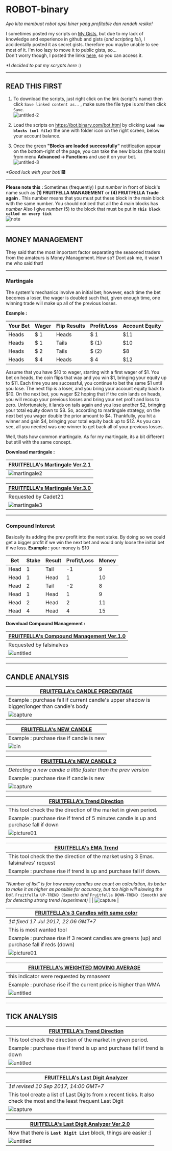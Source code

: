 # ROBOT-binary
*Ayo kita membuat robot opsi biner yang profitable dan rendah resiko!*

I sometimes posted my scripts on <a href="https://gist.github.com/Fruitfella">My Gists</a>, but due to my lack of knowledge and experience in github and gists (*and scripting lol*), I accidentally posted it as secret gists. therefore you maybe unable to see most of it. I'm too lazy to move it to public gists, so...</br>
Don't worry though, I posted the links <a href="https://github.com/Fruitfella/ROBOT-binary/issues/35">here</a>, so you can access it.

_*I decided to put my scrypts here_ :)

---
## READ THIS FIRST
1. To download the scripts, just right click on the link (script's name) then click `Save linked content as..` , make sure the file type is *xml* then click `Save`.</br>
![untitled-2](https://user-images.githubusercontent.com/26277327/28746118-f3417cc8-74af-11e7-9034-fb9ec105cbd0.gif)

2. Load the scripts on https://bot.binary.com/bot.html by clicking **`Load new blocks (xml file)`** the one with folder icon on the right screen, below your account balance.
3. Once the green **"Blocks are loaded successfully"** notification appear on the bottom-right of the page, you can take the new blocks (the tools) from menu **Advanced -> Functions** and use it on your bot.</br>
![untitled-3](https://user-images.githubusercontent.com/26277327/28746458-f16675a0-74b6-11e7-86a0-05bc4cdd2783.gif)


_*Good luck with your bot!_  🎆 

---
**Please note this :**
Sometimes (frequently) I put _number_ in front of block's name such as **(1) FRUITFELLA MANAGEMENT** or **(4) FRUITFELLA Trade again** . This number means that you must put these block in the main block with the same number. You should noticed that all the 4 main blocks has _number_
Also I give _number_ (5) to the block that must be put in **`This block called on every tick`**</br>
![note](https://user-images.githubusercontent.com/26277327/28250030-d074e6d2-6a8a-11e7-9a55-abdd26b2f471.png)

---
## MONEY MANAGEMENT
They said that the most important factor separating the seasoned traders from the amateurs is Money Management. How so? Dont ask me, it wasn't me who said that!

----
### Martingale
The system's mechanics involve an initial bet; however, each time the bet becomes a loser, the wager is doubled such that, given enough time, one winning trade will make up all of the previous losses.

**Example :**

Your Bet | Wager | Flip Results | Profit/Loss | Account Equity
-----|-----|-----|-----|-----
Heads | $ 1 | Heads | $ 1 | $11
Heads | $ 1 | Tails | $ (1) | $10
Heads | $ 2 | Tails | $ (2) | $8
Heads | $ 4 | Heads | $ 4 | $12

Assume that you have $10 to wager, starting with a first wager of $1. You bet on heads, the coin flips that way and you win $1, bringing your equity up to $11. Each time you are successful, you continue to bet the same $1 until you lose. The next flip is a loser, and you bring your account equity back to $10. On the next bet, you wager $2 hoping that if the coin lands on heads, you will recoup your previous losses and bring your net profit and loss to zero. Unfortunately, it lands on tails again and you lose another $2, bringing your total equity down to $8. So, according to martingale strategy, on the next bet you wager double the prior amount to $4. Thankfully, you hit a winner and gain $4, bringing your total equity back up to $12. As you can see, all you needed was one winner to get back all of your previous losses.

Well, thats how common martingale. As for my martingale, its a bit different but still with the same concept.

**Download martingale :**

| <a href="https://gist.githubusercontent.com/Fruitfella/cc22c35eca8de66e97bc8b418d34c99c/raw/59b66a0a4f5d482a56b0e24b49b9736fb6e0b180/FRUITFELLA's_Martingale_ver.2.1.xml">FRUITFELLA's Martingale Ver.2.1</a> |
|---|
| ![martingale2](https://user-images.githubusercontent.com/26277327/28210528-0c0ab688-68c2-11e7-8c54-66bf22bac3f0.png) |

| <a href="https://gist.githubusercontent.com/Fruitfella/cc22c35eca8de66e97bc8b418d34c99c/raw/59b66a0a4f5d482a56b0e24b49b9736fb6e0b180/FRUITFELLA's_Martingale_ver.3.0.xml">FRUITFELLA's Martingale Ver.3.0</a> |
|---|
| Requested by Cadet21 |
| ![martingale3](https://user-images.githubusercontent.com/26277327/28210552-24940308-68c2-11e7-8ef8-f6efde74694b.png) |

---
### Compound Interest
Basically its adding the prev profit into the next stake. By doing so we could get a bigger profit if we win the next bet and would only loose the initial bet if we loss.
**Example :** your money is $10

Bet | Stake | Result | Profit/Loss | Money
-----|-----|-----|-----|-----
Head | 1 | Tail | -1 | 9
Head | 1 | Head | 1 | 10
Head | 2 | Tail | -2 | 8
Head | 1 | Head | 1 | 9
Head | 2 | Head | 2 | 11
Head | 4 | Head | 4 | 15

**Download Compound Management :**

| <a href="https://gist.githubusercontent.com/Fruitfella/d9747ecf6b4843c03353e67ba9cd07ba/raw/ffba998c8dc4fd656a31b8a8b05778df660f44f7/FRUITFELLA's_Compound_Management_ver.1.0.xml">FRUITFELLA's Compound Management Ver.1.0</a> |
|---|
| Requested by falsinalves |
| ![untitled](https://user-images.githubusercontent.com/26277327/30248451-4beaad0e-9652-11e7-9db2-6f4c3a18b39e.png) |

---
## CANDLE ANALYSIS
| <a href="https://gist.githubusercontent.com/Fruitfella/e086b99dc8fc243067cce18d38e1c398/raw/fc4a069ba65a4a5077f3d8d5ab693ae76186b27f/FRUITFELLA_Candle_Percentage.xml">FRUITFELLA's CANDLE PERCENTAGE</a> |
|---|
| Example : purchase fall if current candle's upper shadow is bigger/longer than candle's body |
| ![capture](https://user-images.githubusercontent.com/26277327/28952671-e7d72e72-78fc-11e7-8629-39fd3209ed62.png) |

| <a href="https://gist.githubusercontent.com/Fruitfella/a322926d20e9733ce1a9c070d60b6b77/raw/2f2cd40688a3e67e3be5fc6497aa8462d96b98fb/FRUITFELLA's%2520New%2520Candle.xml">FRUITFELLA's NEW CANDLE</a> |
|---|
| Example : purchase rise if candle is new |
| ![cin](https://user-images.githubusercontent.com/26277327/28250092-c6c55404-6a8b-11e7-9386-f90f4595c860.png) |

| <a href="https://gist.githubusercontent.com/Fruitfella/571952f7b1e03cf0148655c8364a3214/raw/7be26e77742c8bbcd1d60bd832c808483eb5efb9/FRUITFELLA_New_Candle_v2.xml">FRUITFELLA's NEW CANDLE 2</a> |
|---|
| <i>Detecting a new candle a little faster than the prev version</i> |
| Example : purchase rise if candle is new |
| ![capture](https://user-images.githubusercontent.com/26277327/32705753-e16955dc-c849-11e7-8b26-ba1271a93c87.png) |

| <a href="https://gist.github.com/Fruitfella/e326d8c18c5b9d7200300fabd77a751f/raw/c2b7d9e90fa0f286f25391167b1c6956767f7721/FRUITFELLA's%2520Trend%2520Direction.xml">FRUITFELLA's Trend Direction</a>|
|---|
| This tool check the the direction of the market in given period. |
| Example : purchase rise if trend of 5 minutes candle is up and purchase fall if down |
| ![picture01](https://user-images.githubusercontent.com/26277327/29080554-3b61fde8-7c8a-11e7-8a57-9b62c1fed9a4.png) |

| <a href="https://gist.githubusercontent.com/Fruitfella/f42247cf6c1e771886ca0eb1db71e7ab/raw/1869a9072bd9d48288b4e0fc21ae0bf1571baa68/FRUITFELLA's_EMA_Trend.xml">FRUITFELLA's EMA Trend</a>|
|---|
| This tool check the the direction of the market using 3 Emas. falsinalves' request|
| Example : purchase rise if trend is up and purchase fall if down.
_"Number of list" is for how many candles are count on calculation, its better to make it as higher as possible for accuracy, but too high will slowing the bot._
`Fruitfella UP-TREND (Smooth)` _and_ `Fruitfella DOWN-TREND (Smooth)` _are for detecting strong trend (experiment)_ |
| ![capture](https://user-images.githubusercontent.com/26277327/28652872-8b715192-72b4-11e7-825e-97100477be94.PNG) |

| <a href="https://gist.github.com/Fruitfella/236f579368ee0657fe4cadc6266a5176/raw/672d595abef9a9bd6f1c2d27fa4dc3800476bea8/FRUITFELLA's%25203%2520Candles%2520same%2520color.xml">FRUITFELLA's 3 Candles with same color</a> |
|---|
| _1# fixed 17 Jul 2017, 22.06 GMT+7_ |
| This is most wanted tool |
| Example : purchase rise if 3 recent candles are greens (up) and purchase fall if reds (down) |
| ![picture01](https://user-images.githubusercontent.com/26277327/28251802-6344e8b2-6aaf-11e7-858e-fd6c1716cdf6.png) |

| <a href="https://gist.githubusercontent.com/Fruitfella/e3a5603f47a18785c3a551ce5255ef9a/raw/11c69af4180aa7dc7cb81c7e10264048864d2bc2/FRUITFELLA's_WMA.xml">FRUITFELLA's WEIGHTED MOVING AVERAGE</a> |
|---|
| this indicator were requested by mnaseem |
| Example : purchase rise if the current price is higher than WMA |
| ![untitled](https://user-images.githubusercontent.com/26277327/30519673-1928dcc8-9bc6-11e7-820b-9443f1f79ba4.png) |

---

## TICK ANALYSIS

| <a href="https://gist.githubusercontent.com/Fruitfella/e326d8c18c5b9d7200300fabd77a751f/raw/73c5f86182d988be90878f8994f4dfb9907df584/FRUITFELLA's_Trend_Direction.xml">FRUITFELLA's Trend Direction</a> |
|---|
| This tool check the direction of the market in given period. |
| Example : purchase rise if trend is up and purchase fall if trend is down |
| ![untitled](https://user-images.githubusercontent.com/26277327/29880297-9ca95558-8dd1-11e7-8581-2bb51229323b.png) |

| <a href="https://gist.githubusercontent.com/Fruitfella/f12301e69f0f6a09ca5ddcd68e7c50de/raw/534fc08a4cbbd6703d68bd30f3b99524292a9666/FRUITFELLA_Digit_Analyzer.xml">FRUITFELLA's Last Digit Analyzer</a> |
|---|
| *1# revised 10 Sep 2017, 14:00 GMT+7* |
| This tool create a list of Last Digits from x recent ticks. It also check the most and the least frequent Last Digit |
| ![capture](https://user-images.githubusercontent.com/26277327/30246927-9da7a87a-9631-11e7-9f09-da83191f0bff.png) |

| <a href="https://gist.githubusercontent.com/Fruitfella/ab019eedc64c2c525adfcc9900b99413/raw/9b42a328f2f8bc0706af1561f27ef9b2773a8f4f/FRUITFELLA's_LD_Analyzer_ver.2.0.xml">RUITFELLA's Last Digit Analyzer Ver.2.0</a> |
|---|
| Now that there is **`Last Digit List`** block, things are easier :) |
| ![untitled](https://user-images.githubusercontent.com/26277327/31042369-65953fac-a5d0-11e7-8122-20ee76babbc4.png) |

